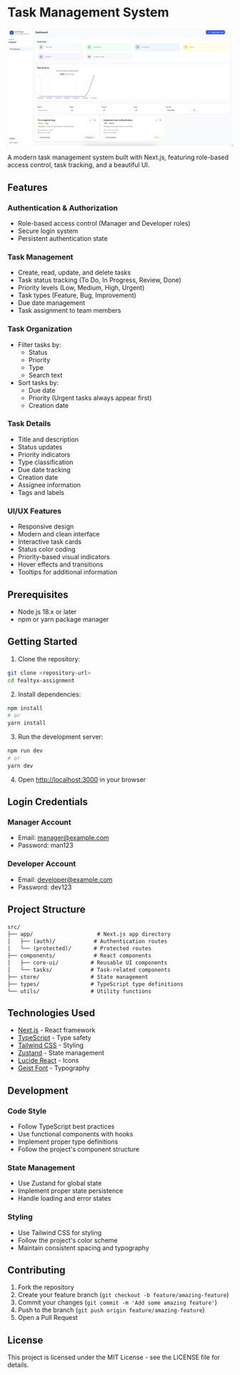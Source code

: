 # Task Management System

![Task Management System](./src/assets/image.png)

A modern task management system built with Next.js, featuring role-based access control, task tracking, and a beautiful UI.

## Features

### Authentication & Authorization

- Role-based access control (Manager and Developer roles)
- Secure login system
- Persistent authentication state

### Task Management

- Create, read, update, and delete tasks
- Task status tracking (To Do, In Progress, Review, Done)
- Priority levels (Low, Medium, High, Urgent)
- Task types (Feature, Bug, Improvement)
- Due date management
- Task assignment to team members

### Task Organization

- Filter tasks by:
  - Status
  - Priority
  - Type
  - Search text
- Sort tasks by:
  - Due date
  - Priority (Urgent tasks always appear first)
  - Creation date

### Task Details

- Title and description
- Status updates
- Priority indicators
- Type classification
- Due date tracking
- Creation date
- Assignee information
- Tags and labels

### UI/UX Features

- Responsive design
- Modern and clean interface
- Interactive task cards
- Status color coding
- Priority-based visual indicators
- Hover effects and transitions
- Tooltips for additional information

## Prerequisites

- Node.js 18.x or later
- npm or yarn package manager

## Getting Started

1. Clone the repository:

```bash
git clone <repository-url>
cd fealtyx-assignment
```

2. Install dependencies:

```bash
npm install
# or
yarn install
```

3. Run the development server:

```bash
npm run dev
# or
yarn dev
```

4. Open [http://localhost:3000](http://localhost:3000) in your browser

## Login Credentials

### Manager Account

- Email: manager@example.com
- Password: man123

### Developer Account

- Email: developer@example.com
- Password: dev123

## Project Structure

```
src/
├── app/                    # Next.js app directory
│   ├── (auth)/            # Authentication routes
│   └── (protected)/       # Protected routes
├── components/            # React components
│   ├── core-ui/          # Reusable UI components
│   └── tasks/            # Task-related components
├── store/                # State management
├── types/                # TypeScript type definitions
└── utils/                # Utility functions
```

## Technologies Used

- [Next.js](https://nextjs.org/) - React framework
- [TypeScript](https://www.typescriptlang.org/) - Type safety
- [Tailwind CSS](https://tailwindcss.com/) - Styling
- [Zustand](https://github.com/pmndrs/zustand) - State management
- [Lucide React](https://lucide.dev/) - Icons
- [Geist Font](https://vercel.com/font) - Typography

## Development

### Code Style

- Follow TypeScript best practices
- Use functional components with hooks
- Implement proper type definitions
- Follow the project's component structure

### State Management

- Use Zustand for global state
- Implement proper state persistence
- Handle loading and error states

### Styling

- Use Tailwind CSS for styling
- Follow the project's color scheme
- Maintain consistent spacing and typography

## Contributing

1. Fork the repository
2. Create your feature branch (`git checkout -b feature/amazing-feature`)
3. Commit your changes (`git commit -m 'Add some amazing feature'`)
4. Push to the branch (`git push origin feature/amazing-feature`)
5. Open a Pull Request

## License

This project is licensed under the MIT License - see the LICENSE file for details.
